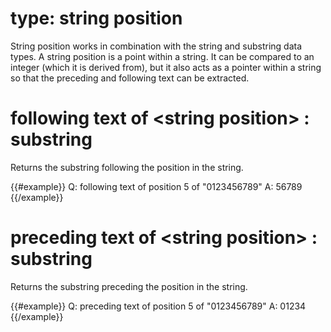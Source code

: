 # type: string position

String position works in combination with the string and substring data types. A string position is a point within a string. It can be compared to an integer (which it is derived from), but it also acts as a pointer within a string so that the preceding and following text can be extracted.

# following text of &lt;string position&gt; : substring

Returns the substring following the position in the string.

{{#example}}
Q: following text of position 5 of &quot;0123456789&quot;
A: 56789
{{/example}}

# preceding text of &lt;string position&gt; : substring

Returns the substring preceding the position in the string.

{{#example}}
Q: preceding text of position 5 of &quot;0123456789&quot;
A: 01234
{{/example}}
